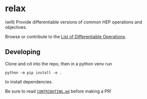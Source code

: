 # relax
(will) Provide differentiable versions of common HEP operations and objectives.

Browse or contribute to the [List of Differentiable Operations](list_of_operations.md).

## Developing

Clone and cd into the repo, then in a python venv run
```
python -m pip install -e .
```
to install dependencies.

Be sure to read [`CONTRIBUTING.md`](https://github.com/gradhep/relax/blob/master/CONTRIBUTING.md) before making a PR!
